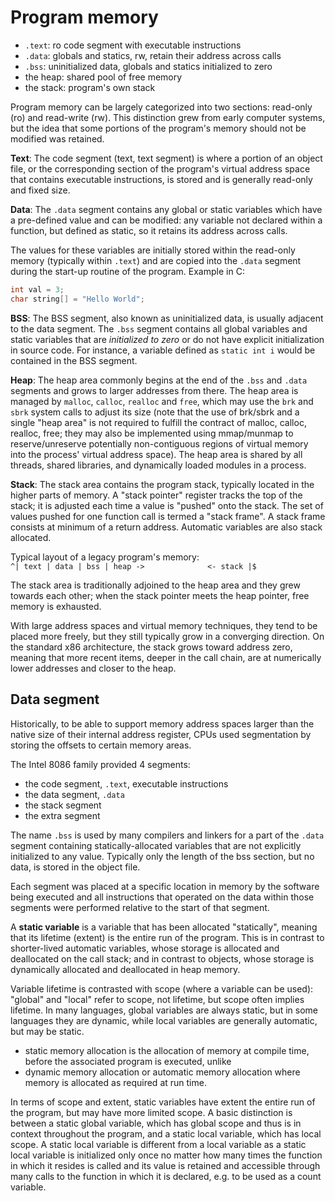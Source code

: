 # Program memory

- `.text`: ro code segment with executable instructions
- `.data`: globals and statics, rw, retain their address across calls
- `.bss`: uninitialized data, globals and statics initialized to zero
- the heap: shared pool of free memory
- the stack: program's own stack


Program memory can be largely categorized into two sections: read-only (ro) and read-write (rw). This distinction grew from early computer systems, but the idea that some portions of the program's memory should not be modified was retained.

**Text**: The code segment (text, text segment) is where a portion of an object file, or the corresponding section of the program's virtual address space that contains executable instructions, is stored and is generally read-only and fixed size.

**Data**: The `.data` segment contains any global or static variables which have a pre-defined value and can be modified: any variable not declared within a function, but defined as static, so it retains its address across calls. 

The values for these variables are initially stored within the read-only memory (typically within `.text`) and are copied into the `.data` segment during the start-up routine of the program. Example in C:

```c
int val = 3;
char string[] = "Hello World";
```


**BSS**: The BSS segment, also known as uninitialized data, is usually adjacent to the data segment. The `.bss` segment contains all global variables and static variables that are *initialized to zero* or do not have explicit initialization in source code. For instance, a variable defined as `static int i` would be contained in the BSS segment.


**Heap**: The heap area commonly begins at the end of the `.bss` and `.data` segments and grows to larger addresses from there. The heap area is managed by `malloc`, `calloc`, `realloc` and `free`, which may use the `brk` and `sbrk` system calls to adjust its size (note that the use of brk/sbrk and a single "heap area" is not required to fulfill the contract of malloc, calloc, realloc, free; they may also be implemented using mmap/munmap to reserve/unreserve potentially non-contiguous regions of virtual memory into the process' virtual address space). The heap area is shared by all threads, shared libraries, and dynamically loaded modules in a process.


**Stack**: The stack area contains the program stack, typically located in the higher parts of memory. A "stack pointer" register tracks the top of the stack; it is adjusted each time a value is "pushed" onto the stack. The set of values pushed for one function call is termed a "stack frame". A stack frame consists at minimum of a return address. Automatic variables are also stack allocated. 

Typical layout of a legacy program's memory:   
`^| text | data | bss | heap ->              <- stack |$`

The stack area is traditionally adjoined to the heap area and they grew towards each other; when the stack pointer meets the heap pointer, free memory is exhausted.

With large address spaces and virtual memory techniques, they tend to be placed more freely, but they still typically grow in a converging direction. On the standard x86 architecture, the stack grows toward address zero, meaning that more recent items, deeper in the call chain, are at numerically lower addresses and closer to the heap.


## Data segment

Historically, to be able to support memory address spaces larger than the native size of their internal address register, CPUs used segmentation by storing the offsets to certain memory areas.

The Intel 8086 family provided 4 segments:
- the code segment, `.text`, executable instructions
- the data segment, `.data`
- the stack segment
- the extra segment

The name `.bss` is used by many compilers and linkers for a part of the `.data` segment containing statically-allocated variables that are not explicitly initialized to any value. Typically only the length of the bss section, but no data, is stored in the object file.

Each segment was placed at a specific location in memory by the software being executed and all instructions that operated on the data within those segments were performed relative to the start of that segment.

A **static variable** is a variable that has been allocated "statically", meaning that its lifetime (extent) is the entire run of the program. This is in contrast to shorter-lived automatic variables, whose storage is allocated and deallocated on the call stack; and in contrast to objects, whose storage is dynamically allocated and deallocated in heap memory.

Variable lifetime is contrasted with scope (where a variable can be used): "global" and "local" refer to scope, not lifetime, but scope often implies lifetime. In many languages, global variables are always static, but in some languages they are dynamic, while local variables are generally automatic, but may be static. 

- static memory allocation is the allocation of memory at compile time, before the associated program is executed, unlike
- dynamic memory allocation or automatic memory allocation where memory is allocated as required at run time.

In terms of scope and extent, static variables have extent the entire run of the program, but may have more limited scope. A basic distinction is between a static global variable, which has global scope and thus is in context throughout the program, and a static local variable, which has local scope. A static local variable is different from a local variable as a static local variable is initialized only once no matter how many times the function in which it resides is called and its value is retained and accessible through many calls to the function in which it is declared, e.g. to be used as a count variable.
